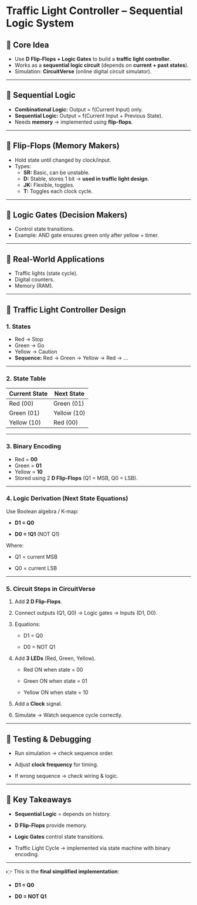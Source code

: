 # Traffic Light Controller – Sequential Logic System

## 🔹 Core Idea

- Use **D Flip-Flops + Logic Gates** to build a **traffic light controller**.
- Works as a **sequential logic circuit** (depends on **current + past states**).
- Simulation: **CircuitVerse** (online digital circuit simulator).

---

## 🔹 Sequential Logic

- **Combinational Logic:** Output = f(Current Input) only.
- **Sequential Logic:** Output = f(Current Input + Previous State).
- Needs **memory** → implemented using **flip-flops**.

---

## 🔹 Flip-Flops (Memory Makers)

- Hold state until changed by clock/input.
- Types:
    - **SR:** Basic, can be unstable.
    - **D:** Stable, stores 1 bit → **used in traffic light design**.
    - **JK:** Flexible, toggles.
    - **T:** Toggles each clock cycle.

---

## 🔹 Logic Gates (Decision Makers)

- Control state transitions.
- Example: AND gate ensures green only after yellow + timer.

---

## 🔹 Real-World Applications

- Traffic lights (state cycle).
- Digital counters.
- Memory (RAM).

---

## 🔹 Traffic Light Controller Design

### 1. States

- Red → Stop
- Green → Go
- Yellow → Caution
- **Sequence:** Red → Green → Yellow → Red → …

---

### 2. State Table

| Current State | Next State  |
| ------------- | ----------- |
| Red (00)      | Green (01)  |
| Green (01)    | Yellow (10) |
| Yellow (10)   | Red (00)    |

---

### 3. Binary Encoding

- Red = **00**
- Green = **01**
- Yellow = **10**
- Stored using 2 **D Flip-Flops** (Q1 = MSB, Q0 = LSB).

---

### 4. Logic Derivation (Next State Equations)

Use Boolean algebra / K-map:

- **D1 = Q0**
    
- **D0 = !Q1** (NOT Q1)
    

Where:

- Q1 = current MSB
    
- Q0 = current LSB
    

---

### 5. Circuit Steps in CircuitVerse

1. Add **2 D Flip-Flops**.
    
2. Connect outputs (Q1, Q0) → Logic gates → Inputs (D1, D0).
    
3. Equations:
    
    - D1 = Q0
        
    - D0 = NOT Q1
        
4. Add **3 LEDs** (Red, Green, Yellow).
    
    - Red ON when state = 00
        
    - Green ON when state = 01
        
    - Yellow ON when state = 10
        
5. Add a **Clock** signal.
    
6. Simulate → Watch sequence cycle correctly.
    

---

## 🔹 Testing & Debugging

- Run simulation → check sequence order.
    
- Adjust **clock frequency** for timing.
    
- If wrong sequence → check wiring & logic.
    

---

## 🔹 Key Takeaways

- **Sequential Logic** = depends on history.
    
- **D Flip-Flops** provide memory.
    
- **Logic Gates** control state transitions.
    
- Traffic Light Cycle → implemented via state machine with binary encoding.
    

---

👉 This is the **final simplified implementation**:

- **D1 = Q0**
    
- **D0 = NOT Q1**